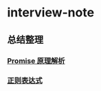 # interview-note

## 总结整理

### [Promise 原理解析](https://github.com/liushuxin/interview-note/blob/main/page/Javascript%E5%9F%BA%E7%A1%80/Promise.md)

### [正则表达式](https://github.com/liushuxin/interview-note/blob/main/page/Javascript%E5%9F%BA%E7%A1%80/Promise.md)
